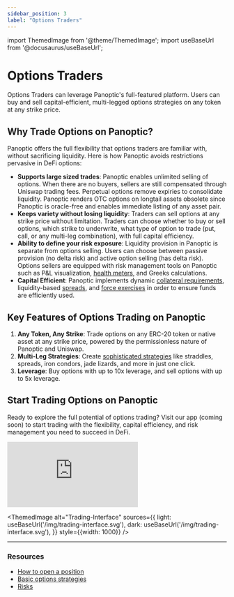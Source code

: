```yaml
---
sidebar_position: 3
label: "Options Traders"
---
```


import ThemedImage from '@theme/ThemedImage';
import useBaseUrl from '@docusaurus/useBaseUrl';

# Options Traders

Options Traders can leverage Panoptic's full-featured platform. Users can buy and sell capital-efficient, multi-legged options strategies on any token at any strike price. 

## Why Trade Options on Panoptic?

Panoptic offers the full flexibility that options traders are familiar with, without sacrificing liquidity. Here is how Panoptic avoids restrictions pervasive in DeFi options:

- **Supports large sized trades**: Panoptic enables unlimited selling of options. When there are no buyers, sellers are still compensated through Uniswap trading fees. Perpetual options remove expiries to consolidate liquidity. Panoptic renders OTC options on longtail assets obsolete since Panoptic is oracle-free and enables immediate listing of any asset pair.
- **Keeps variety without losing liquidity**: Traders can sell options at any strike price without limitation. Traders can choose whether to buy or sell options, which strike to underwrite, what type of option to trade (put, call, or any multi-leg combination), with full capital efficiency.
- **Ability to define your risk exposure**: Liquidity provision in Panoptic is separate from options selling. Users can choose between passive provision (no delta risk) and active option selling (has delta risk). Options sellers are equipped with risk management tools on Panoptic such as P&L visualization, [health meters](/docs/product/liquidations#liquidations-and-buying-power-usage), and Greeks calculations.
- **Capital Efficient**: Panoptic implements dynamic [collateral requirements](/docs/product/collateral-and-buying-power#collateral-requirements), liquidity-based [spreads](/docs/product/spread), and [force exercises](/docs/product/force-exercise) in order to ensure funds are efficiently used.

## Key Features of Options Trading on Panoptic
1. **Any Token, Any Strike**: Trade options on any ERC-20 token or native asset at any strike price, powered by the permissionless nature of Panoptic and Uniswap.
2. **Multi-Leg Strategies**: Create [sophisticated strategies](/research/essential-options-strategies-to-know) like straddles, spreads, iron condors, jade lizards, and more in just one click.
3. **Leverage**: Buy options with up to 10x leverage, and sell options with up to 5x leverage.

## Start Trading Options on Panoptic
Ready to explore the full potential of options trading? Visit our app (coming soon) to start trading with the flexibility, capital efficiency, and risk management you need to succeed in DeFi.

<iframe
  src="https://www.youtube.com/embed/B-crAZNbgWg?si=4wOoKVPcX7-DXOJc"
  title="YouTube video player"
  style={{
    width: '100%',
    height: 'auto',
    aspectRatio: '16/9',
    border: 'none',
  }}
  frameborder="0"
  allow="accelerometer; autoplay; clipboard-write; encrypted-media; gyroscope; picture-in-picture; web-share"
  referrerpolicy="strict-origin-when-cross-origin"
  allowfullscreen>
</iframe>

<ThemedImage
  alt="Trading-Interface"
  sources={{
    light: useBaseUrl('/img/trading-interface.svg'),
    dark: useBaseUrl('/img/trading-interface.svg'),
  }}
  style={{width: 1000}}
/>

---

### Resources
- [How to open a position](/docs/product/opening-a-position)
- [Basic options strategies](/docs/product/basic-options-strategies)
- [Risks](/docs/panoptic-protocol/risks)